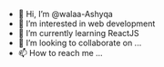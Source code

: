 - 👋 Hi, I’m @walaa-Ashyqa
- 👀 I’m interested in web development
- 🌱 I’m currently learning ReactJS
- 💞️ I’m looking to collaborate on ...
- 📫 How to reach me ...

<!---
walaa-Ashyqa/walaa-Ashyqa is a ✨ special ✨ repository because its `README.md` (this file) appears on your GitHub profile.
You can click the Preview link to take a look at your changes.
--->

